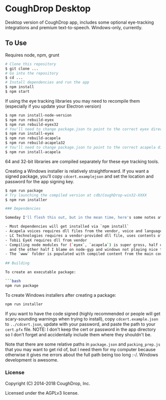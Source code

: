 # CoughDrop Desktop

Desktop version of CoughDrop app, includes some optional eye-tracking integrations and
premium text-to-speech. Windows-only, currently.

## To Use

Requires node, npm, grunt
```bash
# Clone this repository
$ git clone ...
# Go into the repository
$ cd ...
# Install dependencies and run the app
$ npm install
$ npm start
```

If using the eye tracking libraries you may need to recompile them (especially if you update your Electron version)
```bash
$ npm run install-node-version
$ npm run rebuild-eyex
$ npm run rebuild-eyex32
# You'll need to change package.json to point to the correct eyex directory
$ npm run install-eyex
$ npm run rebuild-acapela
$ npm run rebuild-acapela32
# You'll need to change package.json to point to the correct acapela directory
$ npm run install-acapela
```

64 and 32-bit libraries are compiled separately for these eye tracking tools. 

Creating a Windows installer is relatively straightforward. If you want a signed package, you'll copy `cdcert.examplejson`
and set the location and password for the app signing key.

```bash
$ npm run package
# Try launching the compiled version at cdb/CoughDrop-win32-XXXX
$ npm run installer

### Dependencies

Someday I'll flesh this out, but in the mean time, here's some notes at least:

- Most dependencies will get installed via `npm install`
- Acapela voices requires dll files from the vendor, voice and language files will be stored in user profile directories as downloaded
- LC Technologies requires a vendor-provided dll file, uses contents of `edge` folder
- Tobii EyeX requires dll from vendor
- Compiling node modules for (`eyex`, `acapela`) is super gross, half of it is my fault
  and the other half I blame on node-gyp and windows not playing nice together.
- The `www` folder is populated with compiled content from the main coughdrop repository
  
## Building

To create an executable package:

```bash
npm run package
```

To create Windows installers after creating a package:

```bash
npm run installer
```

If you want to have the code signed (highly recommended or people will get scary-sounding
warnings when trying to install), copy `cdcert.example.json` to `../cdcert.json`, update
with your password, and paste the path to your `cert.pfx` file. NOTE: I don't keep the cert
or password in the app directory so I don't forget and accidentally include 
them where they shouldn't be.

Note that there are some relative paths in `package.json` and `packing_prep.js` that
you may want to get rid of, but I need them for my computer because otherwise it gives
me errors about the full path being too long :-/. Windows development is awesome.


### License

Copyright (C) 2014-2018 CoughDrop, Inc.

Licensed under the AGPLv3 license.
